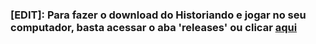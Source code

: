 ### [EDIT]: Para fazer o download do Historiando e jogar no seu computador, basta acessar o aba 'releases' ou clicar [aqui](https://github.com/inacioMattos/Historiando/releases)
